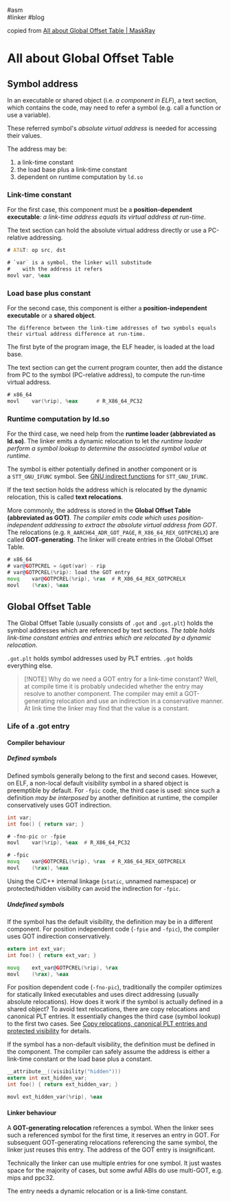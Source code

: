 #asm  
#linker
#blog

copied from [All about Global Offset Table | MaskRay](https://maskray.me/blog/2021-08-29-all-about-global-offset-table)

# All about Global Offset Table

## Symbol address

In an executable or shared object (i.e. _a component in ELF_), a text section, which contains the code, may need to refer a symbol (e.g. call a function or use a variable). 

These referred symbol's _absolute virtual address_ is needed for accessing their values. 

The address may be:
1. a link-time constant
2. the load base plus a link-time constant
3. dependent on runtime computation by `ld.so`


### Link-time constant

For the first case, this component must be a **position-dependent executable**: _a link-time address equals its virtual address at run-time_. 

The text section can hold the absolute virtual address directly or use a PC-relative addressing.

```asm
# AT&T: op src, dst 

# `var` is a symbol, the linker will substitude
#    with the address it refers
movl var, %eax       
```


### Load base plus constant

For the second case, this component is either a **position-independent executable** or a **shared object**. 

    The difference between the link-time addresses of two symbols equals their virtual address difference at run-time. 

The first byte of the program image, the ELF header, is loaded at the load base. 

The text section can get the current program counter, then add the distance from PC to the symbol (PC-relative address), to compute the run-time virtual address.

```asm
# x86_64  
movl    var(%rip), %eax      # R_X86_64_PC32
```


### Runtime computation by ld.so

For the third case, we need help from the **runtime loader (abbreviated as ld.so)**. 
The linker emits a dynamic relocation to let _the runtime loader perform a symbol lookup to determine the associated symbol value at runtime_.

The symbol is either potentially defined in another component or is a `STT_GNU_IFUNC` symbol. See [GNU indirect functions](https://willnewton.name/2013/07/02/using-gnu-indirect-functions/) for `STT_GNU_IFUNC`.

If the text section holds the address which is relocated by the dynamic relocation, this is called **text relocations**.

More commonly, the address is stored in the **Global Offset Table (abbreviated as GOT)**. 
_The compiler emits code which uses position-independent addressing to extract the absolute virtual address from GOT_. 
The relocations (e.g. `R_AARCH64_ADR_GOT_PAGE`, `R_X86_64_REX_GOTPCRELX`) are called **GOT-generating**. 
The linker will create entries in the Global Offset Table.

```asm
# x86_64  
# var@GOTPCREL = &got(var) - rip  
# var@GOTPCREL(%rip): load the GOT entry  
movq    var@GOTPCREL(%rip), %rax  # R_X86_64_REX_GOTPCRELX  
movl    (%rax), %eax
```


## Global Offset Table

The Global Offset Table (usually consists of `.got` and `.got.plt`) holds the symbol addresses which are referenced by text sections. _The table holds link-time constant entries and entries which are relocated by a dynamic relocation_.

`.got.plt` holds symbol addresses used by PLT entries. `.got` holds everything else.

>[!NOTE] Why do we need a GOT entry for a link-time constant? 
>Well, at compile time it is probably undecided whether the entry may resolve to another component. The compiler may emit a GOT-generating relocation and use an indirection in a conservative manner. At link time the linker may find that the value is a constant.

### Life of a .got entry

#### Compiler behaviour

##### Defined symbols

Defined symbols generally belong to the first and second cases. However, on ELF, a non-local default visibility symbol in a shared object is preemptible by default. For `-fpic` code, the third case is used: since such a definition _may be interposed_ by another definition at runtime, the compiler conservatively uses GOT indirection.

```c
int var;  
int foo() { return var; }
```
```asm
# -fno-pic or -fpie
movl    var(%rip), %eax  # R_X86_64_PC32

# -fpic
movq    var@GOTPCREL(%rip), %rax  # R_X86_64_REX_GOTPCRELX
movl    (%rax), %eax
```
Using the C/C++ internal linkage (`static`, unnamed namespace) or protected/hidden visibility can avoid the indirection for `-fpic`.


##### Undefined symbols

If the symbol has the default visibility, the definition may be in a different component. For position independent code (`-fpie` and `-fpic`), the compiler uses GOT indirection conservatively.
```c
extern int ext_var;  
int foo() { return ext_var; }
```
```asm
movq    ext_var@GOTPCREL(%rip), %rax  
movl    (%rax), %eax
```

For position dependent code (`-fno-pic`), traditionally the compiler optimizes for statically linked executables and uses direct addressing (usually absolute relocations). How does it work if the symbol is actually defined in a shared object? To avoid text relocations, there are copy relocations and canonical PLT entries. It essentially changes the third case (symbol lookup) to the first two cases. See [Copy relocations, canonical PLT entries and protected visibility](https://maskray.me/blog/2021-01-09-copy-relocations-canonical-plt-entries-and-protected) for details.

If the symbol has a non-default visibility, the definition must be defined in the component. The compiler can safely assume the address is either a link-time constant or the load base plus a constant.

```c
__attribute__((visibility("hidden")))  
extern int ext_hidden_var;  
int foo() { return ext_hidden_var; }
```
```asm
movl ext_hidden_var(%rip), %eax
```


#### Linker behaviour

A **GOT-generating relocation** references a symbol. When the linker sees such a referenced symbol for the first time, it reserves an entry in GOT. For subsequent GOT-generating relocations referencing the same symbol, the linker just reuses this entry. The address of the GOT entry is insignificant.

Technically the linker can use multiple entries for one symbol. It just wastes space for the majority of cases, but some awful ABIs do use multi-GOT, e.g. mips and ppc32.

The entry needs a dynamic relocation or is a link-time constant.



